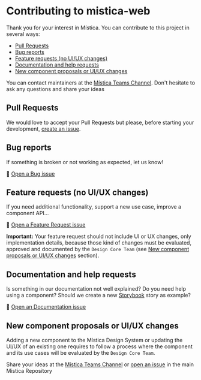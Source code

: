 # Contributing to mistica-web

Thank you for your interest in Mística. You can contribute to this project in several ways:

<!-- TOC depthFrom:2 -->

- [Pull Requests](#pull-requests)
- [Bug reports](#bug-reports)
- [Feature requests (no UI/UX changes)](#feature-requests-no-uiux-changes)
- [Documentation and help requests](#documentation-and-help-requests)
- [New component proposals or UI/UX changes](#new-component-proposals-or-uiux-changes)

<!-- /TOC -->

You can contact maintainers at the
[Mística Teams Channel](https://teams.microsoft.com/l/channel/19%3ad2e3607a32ec411b8bf492f43cd0fe0c%40thread.tacv2/General?groupId=e265fe99-929f-45d1-8154-699649674a40&tenantId=9744600e-3e04-492e-baa1-25ec245c6f10).
Don't hesitate to ask any questions and share your ideas

## Pull Requests

We would love to accept your Pull Requests but please, before starting your development,
[create an issue](https://github.com/Telefonica/mistica-web/issues/new/choose).

## Bug reports

If something is broken or not working as expected, let us know!

:bug: [Open a Bug issue](https://github.com/Telefonica/mistica-web/issues/new?assignees=&labels=bug&template=bug-report.md&title=)

## Feature requests (no UI/UX changes)

If you need additional functionality, support a new use case, improve a component API...

:construction: [Open a Feature Request issue](https://github.com/Telefonica/mistica-web/issues/new?assignees=&labels=enhancement&template=feature-request.md&title=)

**Important:** Your feature request should not include UI or UX changes, only implementation details, because
those kind of changes must be evaluated, approved and documented by the `Design Core Team` (see
[New component proposals or UI/UX changes](#new-component-proposals-or-uiux-changes) section).

## Documentation and help requests

Is something in our documentation not well explained? Do you need help using a component? Should we create a
new [Storybook](https://mistica-web.now.sh/) story as example?

:blue_book: [Open an Documentation issue](https://github.com/Telefonica/mistica-web/issues/new?assignees=&labels=documentation&template=documentation-request.md&title=)

## New component proposals or UI/UX changes

Adding a new component to the Mística Design System or updating the UI/UX of an existing one requires to
follow a process where the component and its use cases will be evaluated by the `Design Core Team`.

Share your ideas at the
[Mística Teams Channel](https://teams.microsoft.com/l/channel/19%3ad2e3607a32ec411b8bf492f43cd0fe0c%40thread.tacv2/General?groupId=e265fe99-929f-45d1-8154-699649674a40&tenantId=9744600e-3e04-492e-baa1-25ec245c6f10)
or [open an issue](https://github.com/Telefonica/mistica/issues) in the main Mistica Repository
